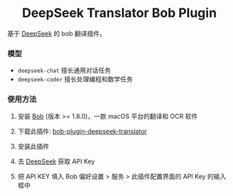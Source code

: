 <h1 align="center">DeepSeek Translator Bob Plugin</h1>

基于 [DeepSeek](https://deepseek.com/) 的 bob 翻译插件。

### 模型

- `deepseek-chat` 擅长通用对话任务
- `deepseek-coder` 擅长处理编程和数学任务

### 使用方法

1. 安装 [Bob](https://bobtranslate.com/guide/#%E5%AE%89%E8%A3%85) (版本 >= 1.8.0)，一款 macOS 平台的翻译和 OCR 软件

2. 下载此插件: [bob-plugin-deepseek-translator](https://github.com/HashCookie/bob-plugin-deepseek-translator/releases/latest)

3. 安装此插件

4. 去 [DeepSeek](https://deepseek.com/) 获取 API Key

5. 把 API KEY 填入 Bob 偏好设置 > 服务 > 此插件配置界面的 API Key 的输入框中
